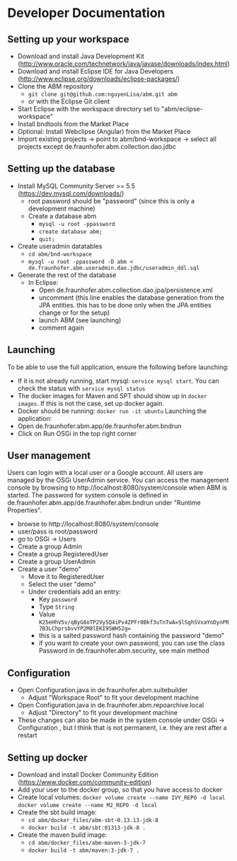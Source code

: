 # Developer Documentation

## Setting up your workspace
* Download and install Java Development Kit (http://www.oracle.com/technetwork/java/javase/downloads/index.html)
* Download and install Eclipse IDE for Java Developers (http://www.eclipse.org/downloads/eclipse-packages/)
* Clone the ABM repository
  * `git clone git@github.com:nguyenLisa/abm.git abm`
  * or with the Eclipse Git client
* Start Eclipse with the workspace directory set to "abm/eclipse-workspace"
* Install bndtools from the Market Place
* Optional: Install Webclipse (Angular) from the Market Place
* Import existing projects -> point to abm/bnd-workspace -> select all projects except de.fraunhofer.abm.collection.dao.jdbc

## Setting up the database
* Install MySQL Community Server >= 5.5 (https://dev.mysql.com/downloads/)
  * root password should be "password" (since this is only a development machine)
  * Create a database abm
	* `mysql -u root -ppassword`
	* `create database abm;`
	* `quit;`
* Create useradmin datatables
  * `cd abm/bnd-workspace`
  * `mysql -u root -ppassword -D abm < de.fraunhofer.abm.useradmin.dao.jdbc/useradmin_ddl.sql`
* Generate the rest of the database
  * In Eclipse:
    * Open de.fraunhofer.abm.collection.dao.jpa/persistence.xml
    * uncomment <property name="javax.persistence.schema-generation.database.action" value="drop-and-create" />
    (this line enables the database generation from the JPA entities. this has to be
    done only when the JPA entities change or for the setup)
    * launch ABM (see launching)
    * comment <property name="javax.persistence.schema-generation.database.action" value="drop-and-create" /> again
    
## Launching
To be able to use the full application, ensure the following before launching:
* If it is not already running, start mysql: `service mysql start`. You can check the status with `service mysql status`
* The docker images for Maven and SPT should show up in `docker images`. If this is not the case, set up docker again.
* Docker should be running: `docker run -it ubuntu`
Launching the application:
* Open de.fraunhofer.abm.app/de.fraunhofer.abm.bndrun
* Click on Run OSGi in the top right corner

## User management
Users can login with a local user or a Google account. All users are managed by the OSGi UserAdmin
service. You can access the management console by browsing to http://localhost:8080/system/console
when ABM is started. The password for system console is defined in de.fraunhofer.abm.app/de.fraunhofer.abm.bndrun under "Runtime Properties".
* browse to http://localhost:8080/system/console
* user/pass is root/password
* go to OSGi -> Users
* Create a group Admin
* Create a group RegisteredUser
* Create a group UserAdmin
* Create a user "demo"
  * Move it to RegisteredUser
  * Select the user "demo"
  * Under credentials add an entry:
    * Key `password`
    * Type `String`
    * Value `K25eHhV5v/qByG8oTP2VySQ4iPv4ZPFr0Bkf3uTnTwA=$lSghSVxaYoDynPR7B3LChprsbvvYP2M8lEKI9SWH52g=`
    * this is a salted password hash containing the password "demo"
    * if you want to create your own password, you can use the class
      Password in de.fraunhofer.abm.security, see main method

## Configuration
* Open Configuration.java in de.fraunhofer.abm.suitebuilder
  * Adjust "Workspace Root" to fit your development machine
* Open Configuration.java in de.fraunhofer.abm.repoarchive.local
  * Adjust "Directory" to fit your development machine
* These changes can also be made in the system console under OSGi -> Configuration , but I think
  that is not permanent, i.e. they are rest after a restart
  
## Setting up docker
* Download and install Docker Community Edition (https://www.docker.com/community-edition)
* Add your user to the docker group, so that you have access to docker
* Create local volumes:
  `docker volume create --name IVY_REPO -d local`
  `docker volume create --name M2_REPO -d local`
* Create the sbt build image:
  * `cd abm/docker_files/abm-sbt-0.13.13-jdk-8`
  * `docker build -t abm/sbt:01313-jdk-8 .`
* Create the maven build image:
  * `cd abm/docker_files/abm-maven-3-jdk-7`
  * `docker build -t abm/maven:3-jdk-7 .`  
